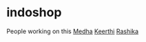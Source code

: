 # indoshop
People working on this [Medha](https://github.com/MedhaChirumarri) [Keerthi](https://github.com/keerthi62) [Rashika](https://github.com/raashika03)

